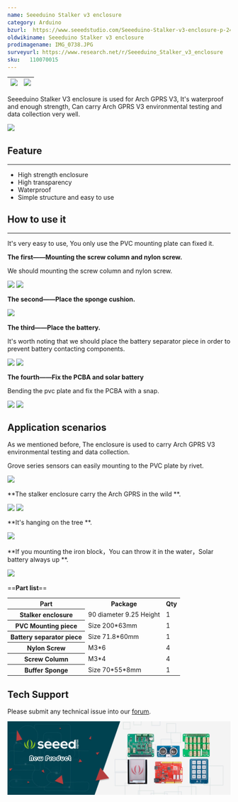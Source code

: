 ```yaml
---
name: Seeeduino Stalker v3 enclosure
category: Arduino
bzurl:  https://www.seeedstudio.com/Seeeduino-Stalker-v3-enclosure-p-2419.html
oldwikiname: Seeeduino Stalker v3 enclosure
prodimagename: IMG_0738.JPG
surveyurl: https://www.research.net/r/Seeeduino_Stalker_v3_enclosure
sku:   110070015
---
```


|![](https://files.seeedstudio.com/wiki/Seeeduino_Stalker_v3_enclosure/img/IMG_0738.JPG)|![](https://files.seeedstudio.com/wiki/Seeeduino_Stalker_v3_enclosure/img/IMG_0741.JPG)
|---|---|

Seeeduino Stalker V3 enclosure is used for Arch GPRS V3, It's waterproof and enough strength, Can carry Arch GPRS V3 environmental testing and data collection very well.

[![](https://files.seeedstudio.com/wiki/Seeed-WiKi/docs/images/300px-Get_One_Now_Banner-ragular.png)](https://www.seeedstudio.com/Seeeduino-Stalker-v3-enclosure-p-2419.html)

##  Feature
---
*   High strength enclosure
*   High transparency
*   Waterproof
*   Simple structure and easy to use

##  How to use it
---
It's very easy to use, You only use the PVC mounting plate can fixed it.

**The first——Mounting the screw column and  nylon screw.**

We should mounting the screw column and nylon screw.

![](https://files.seeedstudio.com/wiki/Seeeduino_Stalker_v3_enclosure/img/IMG_0762.JPG)
![](https://files.seeedstudio.com/wiki/Seeeduino_Stalker_v3_enclosure/img/IMG_0757.JPG)

**The second——Place the sponge cushion.**

![](https://files.seeedstudio.com/wiki/Seeeduino_Stalker_v3_enclosure/img/IMG_0749.JPG)

**The third——Place the battery.**

It's worth noting that we should place the battery separator piece in order to prevent battery contacting components.

![](https://files.seeedstudio.com/wiki/Seeeduino_Stalker_v3_enclosure/img/IMG_0766.JPG)
![](https://files.seeedstudio.com/wiki/Seeeduino_Stalker_v3_enclosure/img/IMG_0750.JPG)

**The fourth——Fix the PCBA and solar battery**

Bending the pvc plate and fix the PCBA with a snap.

![](https://files.seeedstudio.com/wiki/Seeeduino_Stalker_v3_enclosure/img/IMG_0752.JPG)
![](https://files.seeedstudio.com/wiki/Seeeduino_Stalker_v3_enclosure/img/IMG_0756.JPG)

##  Application scenarios

As we mentioned before, The enclosure is used to carry Arch GPRS V3 environmental testing and data collection.

Grove series sensors can easily mounting to the PVC plate by rivet.

![](https://files.seeedstudio.com/wiki/Seeeduino_Stalker_v3_enclosure/img/IMG_0764.JPG)

**The stalker enclosure carry the Arch GPRS in the wild **.

![](https://files.seeedstudio.com/wiki/Seeeduino_Stalker_v3_enclosure/img/P50130-115633.jpg)
![](https://files.seeedstudio.com/wiki/Seeeduino_Stalker_v3_enclosure/img/P50130-115712.jpg)

**It's hanging on the tree **.

![](https://files.seeedstudio.com/wiki/Seeeduino_Stalker_v3_enclosure/img/P50130-120105.jpg)

**If you mounting the iron block，You can throw it in the water，Solar battery always up **.

![](https://files.seeedstudio.com/wiki/Seeeduino_Stalker_v3_enclosure/img/P50130-120542.jpg)

==**Part list**==

<table  cellspacing="0" width="80%">
<tr>
<th scope="col"> Part
</th>
<th scope="col"> Package
</th>
<th scope="col"> Qty
</th></tr>
<tr>
<th scope="row"> Stalker enclosure
</th>
<td> 90 diameter 9.25 Height
</td>
<td> 1
</td></tr>
<tr>
<th scope="row"> PVC Mounting piece
</th>
<td> Size 200*63mm
</td>
<td> 1
</td></tr>
<tr>
<th scope="row"> Battery separator piece
</th>
<td> Size 71.8*60mm
</td>
<td> 1
</td></tr>
<tr>
<th scope="row"> Nylon Screw
</th>
<td> M3*6
</td>
<td> 4
</td></tr>
<tr>
<th scope="row"> Screw Column
</th>
<td> M3*4
</td>
<td> 4
</td></tr>
<tr>
<th scope="row">Buffer Sponge
</th>
<td> Size 70*55*8mm
</td>
<td> 1
</td></tr>
</table>

## Tech Support
Please submit any technical issue into our [forum](http://forum.seeedstudio.com/). <br /><p style="text-align:center"><a href="https://www.seeedstudio.com/act-4.html?utm_source=wiki&utm_medium=wikibanner&utm_campaign=newproducts" target="_blank"><img src="https://github.com/SeeedDocument/Wiki_Banner/raw/master/new_product.jpg" /></a></p>